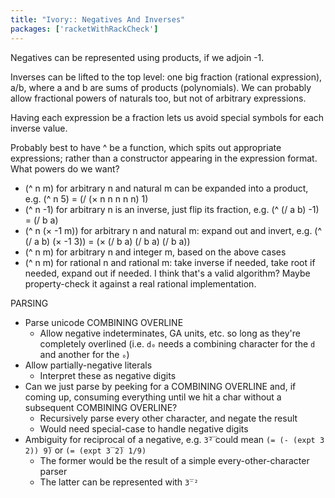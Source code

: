 ```yaml
---
title: "Ivory:: Negatives And Inverses"
packages: ['racketWithRackCheck']
---
```


Negatives can be represented using products, if we adjoin -1.

Inverses can be lifted to the top level: one big fraction (rational expression),
a/b, where a and b are sums of products (polynomials). We can probably allow
fractional powers of naturals too, but not of arbitrary expressions.

Having each expression be a fraction lets us avoid special symbols for each
inverse value.

Probably best to have ^ be a function, which spits out appropriate expressions;
rather than a constructor appearing in the expression format. What powers do we
want?
 - (^ n m) for arbitrary n and natural m can be expanded into a product, e.g.
   (^ n 5) = (/ (× n n n n n) 1)
 - (^ n -1) for arbitrary n is an inverse, just flip its fraction, e.g.
   (^ (/ a b) -1) = (/ b a)
 - (^ n (× -1 m)) for arbitrary n and natural m: expand out and invert, e.g.
   (^ (/ a b) (× -1 3)) = (× (/ b a) (/ b a) (/ b a))
 - (^ n m) for arbitrary n and integer m, based on the above cases
 - (^ n m) for rational n and rational m: take inverse if needed, take root if
   needed, expand out if needed. I think that's a valid algorithm? Maybe
   property-check it against a real rational implementation.

PARSING
 - Parse unicode COMBINING OVERLINE
   - Allow negative indeterminates, GA units, etc. so long as they're completely
     overlined (i.e. `d₀` needs a combining character for the `d` and another
     for the `₀`)
 - Allow partially-negative literals
   - Interpret these as negative digits
 - Can we just parse by peeking for a COMBINING OVERLINE and, if coming up,
   consuming everything until we hit a char without a subsequent COMBINING
   OVERLINE?
   - Recursively parse every other character, and negate the result
   - Would need special-case to handle negative digits
 - Ambiguity for reciprocal of a negative, e.g. `3̅²̅` could mean
   `(= (- (expt 3 2)) 9̅)` or `(= (expt 3̅ 2̅) 1/9)`
   - The former would be the result of a simple every-other-character parser
   - The latter can be represented with `3̅⁻²`
